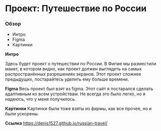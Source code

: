 # Проект: Путешествие по России

### Обзор
* Интро
* Figma
* Картинки

**Интро**

Здесь будет проект о путешествии по России.
В Фигме мы разместили макет, в котором видно, как проект должен выглядеть на самых распространённых разрешениях экранов.
Этот проект сложнее предыдущих, постарайтесь уделить ему больше времени.

**Figma**
Весь проект был взят из figma. Этот сайт я постарался сделать адаптивным ко всем устройствам. Не всегда это было легко, но я надеюсь, что у меня получилось.


**Картинки**
Картинки были тоже взяты из фирмы, как все прочее, но и были ускорены.

**Ссылка**
https://denis1527.github.io/russian-travel/
